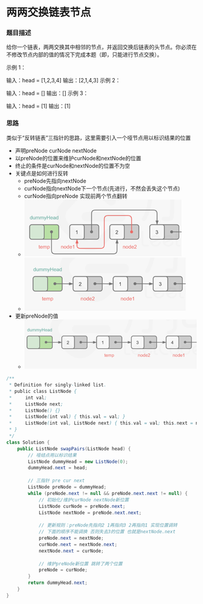 # 两两交换链表节点
### 题目描述
给你一个链表，两两交换其中相邻的节点，并返回交换后链表的头节点。你必须在不修改节点内部的值的情况下完成本题（即，只能进行节点交换）。



示例 1：


输入：head = [1,2,3,4]
输出：[2,1,4,3]
示例 2：

输入：head = []
输出：[]
示例 3：

输入：head = [1]
输出：[1]

### 思路
类似于“反转链表”三指针的思路，这里需要引入一个哑节点用以标识结果的位置
- 声明preNode curNode nextNode
- 以preNode的位置来维护curNode和nextNode的位置
- 终止的条件是curNode和nextNode的位置不为空
- 关键点是如何进行反转
  - preNode先指向nextNode
  - curNode指向nextNode下一个节点(先进行，不然会丢失这个节点)
  - curNode指向preNode 实现前两个节点翻转
  - ![img.png](image/7-20/img.png)
  - ![img_1.png](image/7-20/img_1.png)
- 更新preNode的值
  - ![img_2.png](image/7-20/img_2.png)
```java
/**
 * Definition for singly-linked list.
 * public class ListNode {
 *     int val;
 *     ListNode next;
 *     ListNode() {}
 *     ListNode(int val) { this.val = val; }
 *     ListNode(int val, ListNode next) { this.val = val; this.next = next; }
 * }
 */
class Solution {
    public ListNode swapPairs(ListNode head) {
        // 哑结点用以标识结果
        ListNode dummyHead = new ListNode(0);
        dummyHead.next = head;

        // 三指针 pre cur next
        ListNode preNode = dummyHead;
        while (preNode.next != null && preNode.next.next != null) {
            // 初始化/维护curNode nextNode新位置
            ListNode curNode = preNode.next;
            ListNode nextNode = preNode.next.next;

            // 更新规则：preNode先指向2 1再指向3 2再指向1 实现位置调转
            // 下面的顺序不能调换 否则失去3的位置 也就是nextNode.next
            preNode.next = nextNode;
            curNode.next = nextNode.next;
            nextNode.next = curNode;

            // 维护preNode新位置 跳转了两个位置
            preNode = curNode;
        }
        return dummyHead.next;
    }
}
```